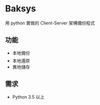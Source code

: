 # Baksys

用 python 實做的 Client-Server 架構備份程式



## 功能

* 本地備份
* 本地還原
* 異地儲存



## 需求

* Python 3.5 以上